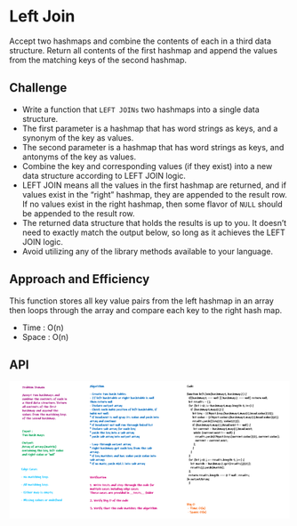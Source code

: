 # Left Join

Accept two hashmaps and combine the contents of each in a third data structure. Return all contents of the first hashmap and append the values from the matching keys of the second hashmap.

## Challenge

- Write a function that `LEFT JOINs` two hashmaps into a single data structure.
- The first parameter is a hashmap that has word strings as keys, and a synonym of the key as values.
- The second parameter is a hashmap that has word strings as keys, and antonyms of the key as values.
- Combine the key and corresponding values (if they exist) into a new data structure according to LEFT JOIN logic.
- LEFT JOIN means all the values in the first hashmap are returned, and if values exist in the “right” hashmap, they are appended to the result row. If no values exist in the right hashmap, then some flavor of `NULL` should be appended to the result row.
- The returned data structure that holds the results is up to you. It doesn’t need to exactly match the output below, so long as it achieves the LEFT JOIN logic.
- Avoid utilizing any of the library methods available to your language.

## Approach and Efficiency 

This function stores all key value pairs from the left hashmap in an array then loops through the array and compare each key to the right hash map.

- Time : O(n)
- Space : O(n)


## API

![left-joins](assets/left-join.PNG)